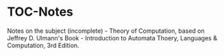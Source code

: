 # TOC-Notes
Notes on the subject (incomplete) - Theory of Computation, based on Jeffrey D. Ulmann's Book - Introduction to Automata Thoery, Languages &amp; Computation, 3rd Edition.
